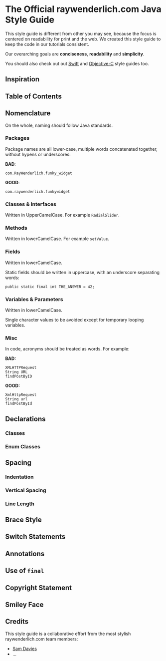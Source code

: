 # The Official raywenderlich.com Java Style Guide

This style guide is different from other you may see, because the focus is
centered on readability for print and the web. We created this style guide to
keep the code in our tutorials consistent.

Our overarching goals are __conciseness__, __readability__ and __simplicity__.

You should also check out out [Swift](https://github.com/raywenderlich/swift-style-guide)
and [Objective-C](https://github.com/raywenderlich/objective-c-style-guide)
style guides too.

## Inspiration


## Table of Contents


## Nomenclature

On the whole, naming should follow Java standards.

### Packages

Package names are all lower-case, multiple words concatenated together, without
hypens or underscores:

__BAD__:

    com.RayWenderlich.funky_widget

__GOOD__:

    com.raywenderlich.funkywidget


### Classes & Interfaces

Written in UpperCamelCase. For example `RadialSlider`. 

### Methods

Written in lowerCamelCase. For example `setValue`.

### Fields

Written in lowerCamelCase.

Static fields should be written in uppercase, with an underscore separating
words:

    public static final int THE_ANSWER = 42;


### Variables & Parameters

Written in lowerCamelCase.

Single character values to be avoided except for temporary looping variables.

### Misc

In code, acronyms should be treated as words. For example:

__BAD:__

    XMLHTTPRequest
    String URL
    findPostByID

__GOOD:__

    XmlHttpRequest
    String url
    findPostById


## Declarations

### Classes

### Enum Classes


## Spacing

### Indentation

### Vertical Spacing

### Line Length


## Brace Style


## Switch Statements


## Annotations


## Use of `final`


## Copyright Statement


## Smiley Face


## Credits

This style guide is a collaborative effort from the most stylish
raywenderlich.com team members:

- [Sam Davies](github.com/sammyd)
- ...

